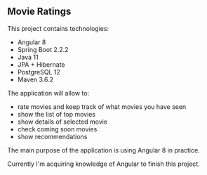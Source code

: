 Movie Ratings
---------------------------------------------

This project contains technologies:
- Angular 8
- Spring Boot 2.2.2
- Java 11
- JPA + Hibernate
- PostgreSQL 12
- Maven 3.6.2

The application will allow to:
- rate movies and keep track of what movies you have seen
- show the list of top movies
- show details of selected movie
- check coming soon movies
- show recommendations

The main purpose of the application is using Angular 8 in practice.

Currently I'm acquiring knowledge of Angular to finish this project.
